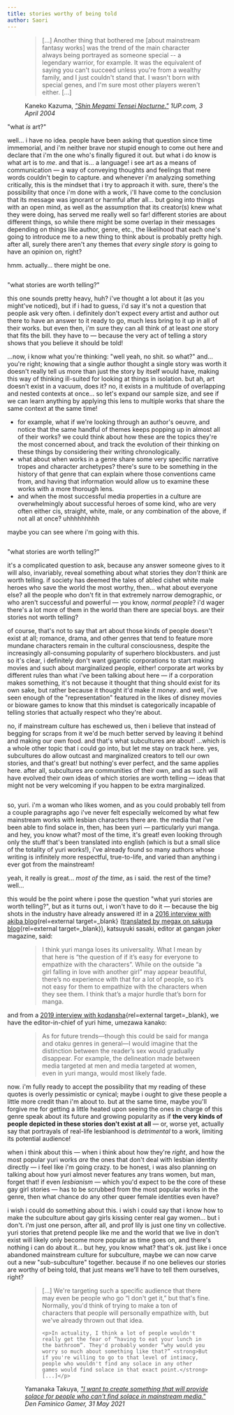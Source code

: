 ```yaml
---
title: stories worthy of being told
author: Saori
---
```


<figure class="quote">
  <blockquote cite="https://web.archive.org/web/20160715095721/http://www.1up.com/features/shin-megami-tensei-nocturne">
    <p>[...] Another thing that bothered me [about mainstream fantasy works] was the trend of the main character always being portrayed as someone special -- a legendary warrior, for example. It was the equivalent of saying you can't succeed unless you're from a wealthy family, and I just couldn't stand that. I wasn't born with special genes, and I'm sure most other players weren't either. [...]</p>
  </blockquote>

  <figcaption>
    Kaneko Kazuma, <cite><a href="https://web.archive.org/web/20160715095721/http://www.1up.com/features/shin-megami-tensei-nocturne" rel="external" target="_blank">"Shin Megami Tensei Nocturne."</a> 1UP.com, 3 April 2004</cite>
  </figcaption>
</figure>

"what *is* art?"

well... i have no idea. people have been asking that question since time immemorial, and i'm neither brave nor stupid enough to come out here and declare that i'm the one who's finally figured it out. but what i do know is what art is to *me*. and that is... a language! i see art as a means of communication — a way of conveying thoughts and feelings that mere words couldn't begin to capture. and whenever i'm analyzing something critically, this is the mindset that i try to approach it with. sure, there's the possibility that once i'm done with a work, i'll have come to the conclusion that its message was ignorant or harmful after all... but going into things with an open mind, as well as the assumption that its creator(s) knew what they were doing, has served me really well so far! different stories are about different things, so while there might be some overlap in their messages depending on things like author, genre, etc., the likelihood that each one's going to introduce me to a new thing to think about is probably pretty high. after all, surely there aren't any themes that *every single story* is going to have an opinion on, right?

hmm. actually... there might be one.

<figure class="image">
  <img src="/blog/img/2_img1.png" alt="">
</figure>

"what stories are worth telling?"

this one sounds pretty heavy, huh? i've thought a lot about it (as you might've noticed), but if i had to guess, i'd say it's not a question that people ask very often. i definitely don't expect every artist and author out there to have an answer to it ready to go, much less bring to it up in all of their works. but even then, i'm sure they can all think of at least *one* story that fits the bill. they have to — because the very act of telling a story shows that you believe it should be told!

...now, i know what you're thinking: "well yeah, no shit. so what?" and... you're right; knowing that a single author thought a single story was worth it doesn't really tell us more than just the story by itself would have, making this way of thinking ill-suited for looking at things in isolation. but ah, art doesn't exist in a vacuum, does it? no, it exists in a multitude of overlapping and nested contexts at once... so let's expand our sample size, and see if we can learn anything by applying this lens to multiple works that share the same context at the same time!

- for example, what if we're looking through an author's oeuvre, and notice that the same handful of themes keeps popping up in almost all of their works? we could think about how these are the topics they're the most concerned about, and track the evolution of their thinking on these things by considering their writing chronologically.
- what about when works in a genre share some very specific narrative tropes and character archetypes? there's sure to be something in the history of that genre that can explain where those conventions came from, and having that information would allow us to examine these works with a more thorough lens.
- and when the most successful media properties in a culture are overwhelmingly about successful heroes of some kind, who are very often either cis, straight, white, male, or any combination of the above, if not all at once? uhhhhhhhhh

maybe you can see where i'm going with this.

<figure class="image">
  <img src="/blog/img/2_img2.png" alt="">
</figure>

"what stories are worth telling?"

it's a complicated question to ask, because any answer someone gives to it will also, invariably, reveal something about what stories they *don't* think are worth telling. if society has deemed the tales of abled cishet white male heroes who save the world the most worthy, then... what about everyone else? all the people who don't fit in that extremely narrow demographic, or who aren't successful and powerful — you know, *normal people*? i'd wager there's a lot more of them in the world than there are special boys. are their stories not worth telling?

of course, that's not to say that art about those kinds of people doesn't exist at all; romance, drama, and other genres that tend to feature more mundane characters remain in the cultural consciousness, despite the increasingly all-consuming popularity of superhero blockbusters. and just so it's clear, i definitely don't want gigantic corporations to start making movies and such about marginalized people, either! corporate art works by different rules than what i've been talking about here — if a corporation makes something, it's not because it thought that thing should exist for its own sake, but rather because it thought it'd make it *money*. and well, i've seen enough of the "representation" featured in the likes of disney movies or bioware games to know that this mindset is categorically incapable of telling stories that actually respect who they're about.

no, if mainstream culture has eschewed us, then i believe that instead of begging for scraps from it we'd be much better served by leaving it behind and making our own food. and that's what subcultures are about! ...which is a whole other topic that i could go into, but let me stay on track here. yes, subcultures do allow outcast and marginalized creators to tell our own stories, and that's great! but nothing's ever perfect, and the same applies here. after all, subcultures are communities of their own, and as such will have evolved their own ideas of which stories are worth telling — ideas that might not be very welcoming if you happen to be extra marginalized.

<figure class="image">
  <img src="/blog/img/2_img3.png" alt="">
</figure>

so, yuri. i'm a woman who likes women, and as you could probably tell from a couple paragraphs ago i've never felt especially welcomed by what few mainstream works with lesbian characters there are. the media that i've been able to find solace in, then, has been yuri — particularly yuri manga. and hey, you know what? most of the time, it's great! even looking through only the stuff that's been translated into english (which is but a small slice of the totality of yuri works!), i've already found so many authors whose writing is infinitely more respectful, true-to-life, and varied than anything i ever got from the mainstream!

yeah, it really is great... *most of the time*, as i said. the rest of the time? well...

this would be the point where i pose the question "what yuri stories are worth telling?", but as it turns out, i won't have to do it — because the big shots in the industry have already answered it! in a [2016 interview with akiba blog](http://blog.livedoor.jp/geek/archives/51536605.html){rel=external target=_blank} ([translated by megax on sakuga blog](https://blog.sakugabooru.com/2017/01/04/manga-editors-roundtable-the-growth-of-yuri){rel=external target=_blank}), katsuyuki sasaki, editor at gangan joker magazine, said:

<figure class="quote">
  <blockquote cite="https://blog.sakugabooru.com/2017/01/04/manga-editors-roundtable-the-growth-of-yuri">
    <p>I think yuri manga loses its universality. What I mean by that here is “the question of if it’s easy for everyone to empathize with the characters”. While on the outside “a girl falling in love with another girl” may appear beautiful, there’s no experience with that for a lot of people, so it’s not easy for them to empathize with the characters when they see them. I think that’s a major hurdle that’s born for manga.</p>
  </blockquote>
</figure>

and from a [2019 interview with kodansha](https://kodansha.us/2019/01/22/kodansha-new-yuri-bl-comic-yuri-hime-interview){rel=external target=_blank}, we have the editor-in-chief of yuri hime, umezawa kanako:

<figure class="quote">
  <blockquote cite="https://kodansha.us/2019/01/22/kodansha-new-yuri-bl-comic-yuri-hime-interview">
    <p>As for future trends—though this could be said for manga and otaku genres in general—I would imagine that the distinction between the reader’s sex would gradually disappear. For example, the delineation made between media targeted at men and media targeted at women, even in yuri manga, would most likely fade.</p>
  </blockquote>
</figure>

now. i'm fully ready to accept the possibility that my reading of these quotes is overly pessimistic or cynical; maybe i ought to give these people a little more credit than i'm about to. but at the same time, maybe you'll forgive me for getting a little heated upon seeing the ones in charge of this genre speak about its future and growing popularity as if **the very kinds of people depicted in these stories don't exist at all** — or, worse yet, actually say that portrayals of real-life lesbianhood is *detrimental* to a work, limiting its potential audience!

when i think about this — when i think about how they're *right*, and how the most popular yuri works *are* the ones that don't deal with lesbian identity directly — i feel like i'm going crazy. to be honest, i was also planning on talking about how yuri almost never features any trans women, but man, forget that! if even *lesbianism* — which you'd expect to be the core of these gay girl stories — has to be scrubbed from the most popular works in the genre, then what chance do any other queer female identities even have?

i wish i could do something about this. i wish i could say that i know how to make the subculture about gay girls kissing center real gay women... but i don't. i'm just one person, after all, and prof lily is just one tiny vn collective. yuri stories that pretend people like me and the world that we live in don't exist will likely only become more popular as time goes on, and there's nothing i can do about it... but hey, you know what? that's ok. just like i once abandoned mainstream culture for subculture, maybe we can now carve out a new "sub-subculture" together. because if no one believes our stories are worthy of being told, that just means we'll have to tell them ourselves, right?

<figure class="quote">
  <blockquote cite="https://digi-lab.blog/den-faminico-gamer-interview-with-the-caligula-effect-producer-takuya-yamanaka/">
    <p>[...] We're targeting such a specific audience that there may even be people who go “I don't get it,” but that's fine. Normally, you'd think of trying to make a ton of characters that people will personally empathize with, but we've already thrown out that idea.</p>

    <p>In actuality, I think a lot of people wouldn't really get the fear of “having to eat your lunch in the bathroom”. They'd probably wonder “why would you worry so much about something like that?” <strong>But if you're willing to go to that level of intimacy, people who wouldn't find any solace in any other games would find solace in that exact point.</strong> [...]</p>
  </blockquote>

  <figcaption>
    Yamanaka Takuya, <cite><a href="https://digi-lab.blog/den-faminico-gamer-interview-with-the-caligula-effect-producer-takuya-yamanaka/" rel="external" target="_blank">"I want to create something that will provide solace for people who can't find solace in mainstream media."</a> Den Faminico Gamer, 31 May 2021</cite>
  </figcaption>
</figure>

<figure class="image">
  <img src="/blog/img/2_img4.png" alt="">
</figure>
